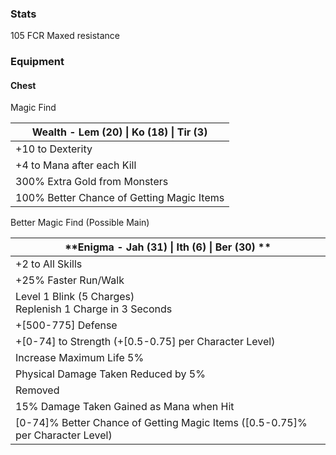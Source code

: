 ### Stats
105 FCR
Maxed resistance


### Equipment
#### Chest
Magic Find

| **Wealth - Lem (20) \| Ko (18) \| Tir (3)** |
| ------------------------------------------- |
| +10 to Dexterity                            |
| +4 to Mana after each Kill                  |
| 300% Extra Gold from Monsters               |
| 100% Better Chance of Getting Magic Items   |
Better Magic Find (Possible Main)

| **Enigma - Jah (31) \| Ith (6) \| Ber (30) **                                  |
| ------------------------------------------------------------------------------ |
| +2 to All Skills                                                               |
| +25% Faster Run/Walk                                                           |
| Level 1 Blink (5 Charges)  <br>Replenish 1 Charge in 3 Seconds                 |
| +[500-775] Defense                                                             |
| +[0-74] to Strength (+[0.5-0.75] per Character Level)                          |
| Increase Maximum Life 5%                                                       |
| Physical Damage Taken Reduced by 5%                                            |
| Removed                                                                        |
| 15% Damage Taken Gained as Mana when Hit                                       |
| [0-74]% Better Chance of Getting Magic Items ([0.5-0.75]% per Character Level) |
